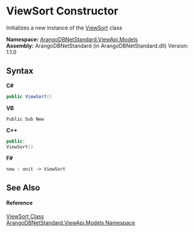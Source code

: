 # ViewSort Constructor 
 

Initializes a new instance of the <a href="55639f25-ecae-8c26-c2f5-9876c7b055bc">ViewSort</a> class

**Namespace:**&nbsp;<a href="23bbeb16-c099-4f2c-4dad-2e67e1a19df4">ArangoDBNetStandard.ViewApi.Models</a><br />**Assembly:**&nbsp;ArangoDBNetStandard (in ArangoDBNetStandard.dll) Version: 1.1.0

## Syntax

**C#**<br />
``` C#
public ViewSort()
```

**VB**<br />
``` VB
Public Sub New
```

**C++**<br />
``` C++
public:
ViewSort()
```

**F#**<br />
``` F#
new : unit -> ViewSort
```


## See Also


#### Reference
<a href="55639f25-ecae-8c26-c2f5-9876c7b055bc">ViewSort Class</a><br /><a href="23bbeb16-c099-4f2c-4dad-2e67e1a19df4">ArangoDBNetStandard.ViewApi.Models Namespace</a><br />